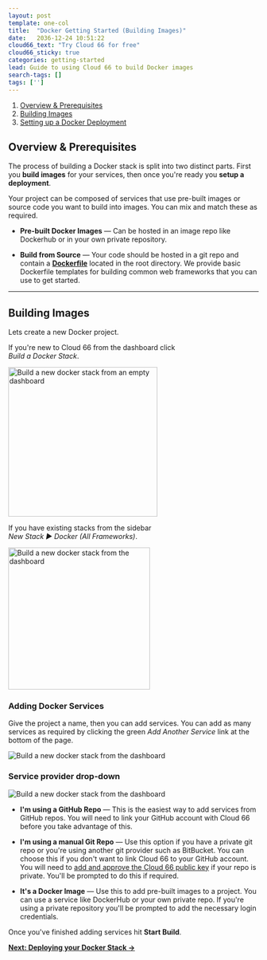 ```yaml
---
layout: post
template: one-col
title:  "Docker Getting Started (Building Images)"
date:   2036-12-24 10:51:22
cloud66_text: "Try Cloud 66 for free"
cloud66_sticky: true
categories: getting-started
lead: Guide to using Cloud 66 to build Docker images
search-tags: []
tags: ['']
---
```


<ol class="page-toc">
    <li>
        <a href="#overview">
            Overview &amp; Prerequisites
        </a>
    </li>
    <li>
        <a href="#building-your-images">
            Building Images
        </a>
    </li>
    <li>
        <a href="docker-getting-started-deploying-your-stack">
            Setting up a Docker Deployment
        </a>
    </li>
</ol>

<h2 id="overview">
    Overview &amp; Prerequisites
</h2>

<p>
    The process of building a Docker stack is split into two distinct parts. First you <strong>build images</strong> for your services, then once you're ready you  <strong>setup a deployment</strong>.
</p>

<p>
    Your project can be composed of services that use pre-built images or source code you want to build into images. You can mix and match these as required.
<p>

<ul>
    <li>
        <p>
            <strong>Pre-built Docker Images</strong> &mdash; Can be hosted in an image repo like Dockerhub or in your own private repository.
        </p>
    </li>
    <li>
        <p>
            <strong>Build from Source</strong> &mdash; Your code should be hosted in a git repo and contain a <a target="_blank" href="https://www.digitalocean.com/community/tutorials/docker-explained-using-dockerfiles-to-automate-building-of-images"><strong>Dockerfile</strong></a> located in the root directory.
        We provide basic Dockerfile templates for building common web frameworks that you can use to get started.
        </p>
    </li>
</ul>

<hr>

<h2 id="building-your-images">Building Images</h2>

<p>Lets create a new Docker project.</p>

<div class="grid">
    <div class="grid__item    one-half">
        <p class="caption">
            If you're new to Cloud 66 from the dashboard click<br> <em>Build a Docker Stack</em>.
        </p>
        <img alt="Build a new docker stack from an empty dashboard" src="/images/guides/docker_onboarding/build_a_docker_stack.png" width="300">
    </div><!--
 --><div class="grid__item    one-half">
         <p class="caption">
            If you have existing stacks from the sidebar<br> <em>New Stack &#9658; Docker (All Frameworks)</em>.
         </p>
        <img alt="Build a new docker stack from the dashboard" src="/images/guides/docker_onboarding/docker_guide_new_stack.png" width="285">
    </div>
</div>


<h3>Adding Docker Services</h3>
<p>
    Give the project a name, then you can add services. You can add as many services as required by clicking the green <em>Add Another Service</em> link at the bottom of the page.
</p>


<img class="img-normal_" alt="Build a new docker stack from the dashboard" src="/images/guides/docker_onboarding/docker_guide_add_services.png">

<h3>Service provider drop-down</h3>


<img style="margin:0;" alt="Build a new docker stack from the dashboard" src="/images/guides/docker_onboarding/docker_guide_service_provider_dropdown.png">


<ul>
    <li>
        <p>
            <strong>I'm using a GitHub Repo</strong> &mdash;
            This is the easiest way to add services from GitHub repos. You will need to link your GitHub account with Cloud 66 before you take advantage of this.
        </p>
    </li>
    <li>
        <p>
            <strong>I'm using a manual Git Repo</strong> &mdash;
            Use this option if you have a private git repo or you're using another git provider such as BitBucket. You can choose this if you don't want to link Cloud 66 to your GitHub account. You will need to <a href="https://help.cloud66.com/getting-started/git-repository">add and approve the Cloud 66 public key</a> if your repo is private. You'll be prompted to do this if required.
        </p>
    </li>
    <li>
        <p>
            <strong>It's a Docker Image</strong> &mdash;
        Use this to add pre-built images to a project. You can use a service like DockerHub or your own private repo. If you're using a private repository you'll be prompted to add the necessary login credentials.
        </p>
    </li>
</ul>


<p>
    Once you've finished adding services hit <strong>Start Build</strong>.
</p>

<p class="u-textRight">
    <a href="docker-getting-started-deploying-your-stack">
        <b>Next: Deploying your Docker Stack →</b>
    </a>
</p>